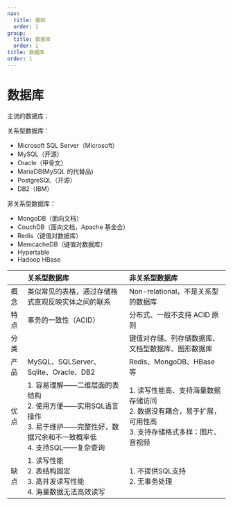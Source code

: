 ```yaml
---
nav:
  title: 基础
  order: 1
group:
  title: 数据库
  order: 1
title: 数据库
order: 1
---
```


# 数据库

主流的数据库：

关系型数据库：

- Microsoft SQL Server（Microsoft）
- MySQL（开源）
- Oracle（甲骨文）
- MariaDB(MySQL 的代替品)
- PostgreSQL（开源）
- DB2（IBM）

非关系型数据库：

- MongoDB（面向文档）
- CouchDB（面向文档，Apache 基金会）
- Redis（键值对数据库）
- MemcacheDB（键值对数据库）
- Hypertable
- Hadoop HBase

|      | 关系型数据库                                                                                                                              | 非关系型数据库                                                                                                    |
| :--- | :---------------------------------------------------------------------------------------------------------------------------------------- | :---------------------------------------------------------------------------------------------------------------- |
| 概念 | 类似常见的表格，通过存储格式直观反映实体之间的联系                                                                                        | Non-relational，不是关系型的数据库                                                                                |
| 特点 | 事务的一致性（ACID）                                                                                                                      | 分布式、一般不支持 ACID 原则                                                                                      |
| 分类 |                                                                                                                                           | 键值对存储、列存储数据库、文档型数据库、图形数据库                                                                |
| 产品 | MySQL、SQLServer、Sqlite、Oracle、DB2                                                                                                     | Redis、MongoDB、HBase 等                                                                                          |
| 优点 | 1. 容易理解——二维层面的表结构<br/>2. 使用方便——实用SQL语言操作<br/>3. 易于维护——完整性好，数据冗余和不一致概率低<br/>4. 支持SQL——复杂查询 | 1. 读写性能高、支持海量数据存储访问<br/>2. 数据没有耦合，易于扩展，可用性高<br/>3. 支持存储格式多样：图片、音视频 |
| 缺点 | 1. 读写性能<br/>2. 表结构固定<br/>3. 高并发读写性能<br/>4. 海量数据无法高效读写                                                           | 1. 不提供SQL支持<br/>2. 无事务处理                                                                                |